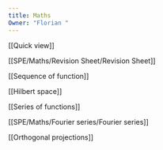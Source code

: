 ```yaml
---
title: Maths
Owner: "Florian "
---
```

[[Quick view]]

[[SPE/Maths/Revision Sheet/Revision Sheet]]

[[Sequence of function]]

[[Hilbert space]]

[[Series of functions]]

[[SPE/Maths/Fourier series/Fourier series]]

[[Orthogonal projections]]

